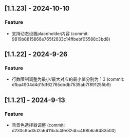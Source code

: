 ## [1.1.23] - 2024-10-10

### Feature

- 支持动态设置placeholder内容 (commit: 9819b8815868e765f2633c14ffbebf05588c3bd8)

## [1.1.22] - 2024-9-26

### Feature

- 行数限制调整为最小/最大对应的最小值分别为 1 3 (commit: dfba4904d4d1fdf62765dbdb7535ab7f891255b9)

## [1.1.21] - 2024-9-13

### Feature

- 背景色选择器调整 (commit: d230c9bd3d2a6411bdc49e32dbc498b6a6483500)
